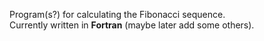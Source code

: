 Program(s?) for calculating the Fibonacci sequence.  
Currently written in **Fortran** (maybe later add some others).